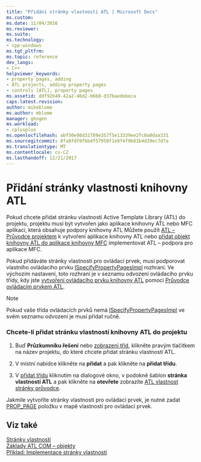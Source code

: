 ```yaml
---
title: "Přidání stránky vlastností ATL | Microsoft Docs"
ms.custom: 
ms.date: 11/04/2016
ms.reviewer: 
ms.suite: 
ms.technology:
- cpp-windows
ms.tgt_pltfrm: 
ms.topic: reference
dev_langs:
- C++
helpviewer_keywords:
- property pages, adding
- ATL projects, adding property pages
- controls [ATL], property pages
ms.assetid: ddf92b49-42a2-46d2-b6b8-d37baedebeca
caps.latest.revision: 
author: mikeblome
ms.author: mblome
manager: ghogen
ms.workload:
- cplusplus
ms.openlocfilehash: abf50e98d32789e357f5e13339ee2fc0a0daa331
ms.sourcegitcommit: 8fa8fdf0fbb4f57950f1e8f4f9b81b4d39ec7d7a
ms.translationtype: MT
ms.contentlocale: cs-CZ
ms.lasthandoff: 12/21/2017
---
```

# <a name="adding-an-atl-property-page"></a>Přidání stránky vlastnosti knihovny ATL
Pokud chcete přidat stránku vlastností Active Template Library (ATL) do projektu, projektu musí být vytvořen jako aplikace knihovny ATL nebo MFC aplikaci, která obsahuje podpory knihovny ATL Můžete použít [ATL – Průvodce projektem](../../atl/reference/atl-project-wizard.md) k vytvoření aplikace knihovny ATL nebo [přidat objekt knihovny ATL do aplikace knihovny MFC](../../mfc/reference/adding-atl-support-to-your-mfc-project.md) implementovat ATL – podpora pro aplikace MFC.  
  
 Pokud přidáváte stránky vlastností pro ovládací prvek, musí podporovat vlastního ovládacího prvku [ISpecifyPropertyPagesImpl](../../atl/reference/ispecifypropertypagesimpl-class.md) rozhraní. Ve výchozím nastavení, toto rozhraní je v seznamu odvození ovládacího prvku třídy, kdy jste [vytvoření ovládacího prvku knihovny ATL](../../atl/reference/adding-an-atl-control.md) pomocí [Průvodce ovládacím prvkem ATL](../../atl/reference/atl-control-wizard.md).  
  
> [!NOTE]
>  Pokud vaše třída ovládacích prvků nemá [ISpecifyPropertyPagesImpl](../../atl/reference/ispecifypropertypagesimpl-class.md) ve svém seznamu odvození je musí přidat ručně.  
  
### <a name="to-add-an-atl-property-page-to-your-project"></a>Chcete-li přidat stránku vlastností knihovny ATL do projektu  
  
1.  Buď **Průzkumníku řešení** nebo [zobrazení tříd](http://msdn.microsoft.com/en-us/8d7430a9-3e33-454c-a9e1-a85e3d2db925), klikněte pravým tlačítkem na název projektu, do které chcete přidat stránku vlastností ATL.  
  
2.  V místní nabídce klikněte na **přidat** a pak klikněte na **přidat třídu**.  
  
3.  V [přidat třídu](../../ide/add-class-dialog-box.md) kliknutím na dialogové okno, v podokně šablon **stránka vlastností ATL** a pak klikněte na **otevřete** zobrazíte [ATL vlastnost stránky průvodce](../../atl/reference/atl-property-page-wizard.md).  
  
 Jakmile vytvoříte stránky vlastností pro ovládací prvek, je nutné zadat [PROP_PAGE](property-map-macros.md#prop_page) položku v mapě vlastností pro ovládací prvek.  
  
## <a name="see-also"></a>Viz také  
 [Stránky vlastností](../../atl/atl-com-property-pages.md)   
 [Základy ATL COM – objekty](../../atl/fundamentals-of-atl-com-objects.md)   
 [Příklad: Implementace stránky vlastností](../../atl/example-implementing-a-property-page.md)

